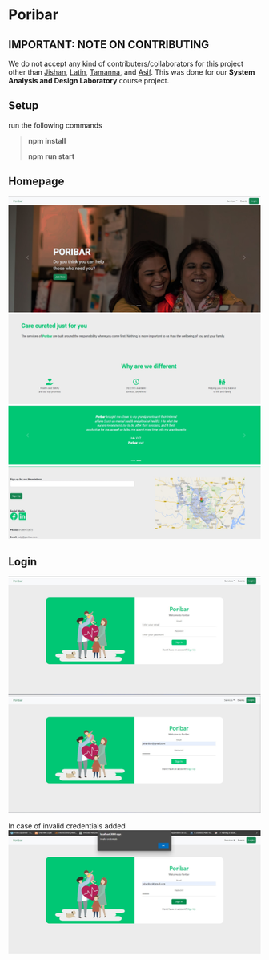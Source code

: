 # Poribar

## **IMPORTANT: NOTE ON CONTRIBUTING**
We do not accept any kind of contributers/collaborators for this project other than [Jishan](https://github.com/S-M-J-I), [Latin](https://github.com/lchakma201232), [Tamanna](https://github.com/Tamanna130), and [Asif](https://github.com/AsifUchchas). This was done for our **System Analysis and Design Laboratory** course project.

## Setup
run the following commands
> **npm install**
>
> **npm run start**



## Homepage
![homepage-1](/src//resources/readme/homepage-1.jpg)
![homepage-2](/src//resources/readme/homepage-2.jpg)
![homepage-3](/src//resources/readme/homepage-3.jpg)
![homepage-4](/src//resources/readme/homepage-4.jpg)


## Login
![login-1](/src//resources/readme/login.jpg)
![login-2](/src//resources/readme/login-2.jpg)

In case of invalid credentials added
![login-error](/src//resources/readme/login-3.jpg)
